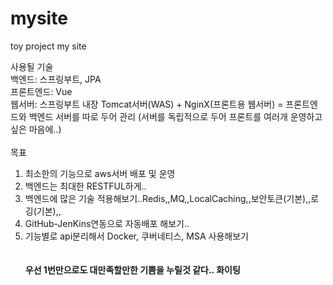 # mysite
toy project my site

사용될 기술<br>
백엔드: 스프링부트, JPA<br>
프론트엔드: Vue<br>
웹서버: 스프링부트 내장 Tomcat서버(WAS) + NginX(프론트용 웹서버) = 프론트엔드와 백엔드 서버를 따로 두어 관리 (서버를 독립적으로 두어 프론트를 여러개 운영하고 싶은 마음에..)
<br><br>
목표<br>
1. 최소한의 기능으로 aws서버 배포 및 운영<br>
2. 백엔드는 최대한 RESTFUL하게..<br>
3. 백엔드에 많은 기술 적용해보기..Redis,,MQ,,LocalCaching,,보안토큰(기본),,로깅(기본),,<br>
4. GitHub-JenKins연동으로 자동배포 해보기..<br>
5. 기능별로 api분리해서 Docker, 쿠버네티스, MSA 사용해보기<br>
<br><br>
<b>우선 1번만으로도 대만족할만한 기쁨을 누릴것 같다.. 화이팅</b>
